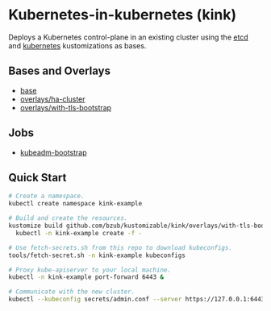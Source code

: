 # Kubernetes-in-kubernetes (kink)

Deploys a Kubernetes control-plane in an existing cluster using the
[etcd](../etcd) and [kubernetes](../kubernetes) kustomizations as bases.

## Bases and Overlays

- [base](base)
- [overlays/ha-cluster](overlays/ha-cluster)
- [overlays/with-tls-bootstrap](overlays/with-tls-bootstrap)

## Jobs

- [kubeadm-bootstrap](kubeadm-bootstrap)

## Quick Start

```sh
# Create a namespace.
kubectl create namespace kink-example

# Build and create the resources.
kustomize build github.com/bzub/kustomizable/kink/overlays/with-tls-bootstrap | \
  kubectl -n kink-example create -f -

# Use fetch-secrets.sh from this repo to download kubeconfigs.
tools/fetch-secret.sh -n kink-example kubeconfigs

# Proxy kube-apiserver to your local machine.
kubectl -n kink-example port-forward 6443 &

# Communicate with the new cluster.
kubectl --kubeconfig secrets/admin.conf --server https://127.0.0.1:6443 get ns
```
